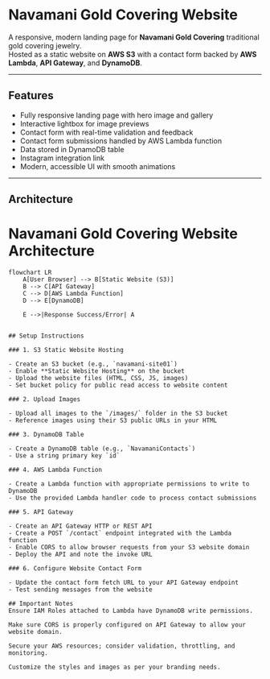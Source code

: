# Navamani Gold Covering Website

A responsive, modern landing page for **Navamani Gold Covering** traditional gold covering jewelry.  
Hosted as a static website on **AWS S3** with a contact form backed by **AWS Lambda**, **API Gateway**, and **DynamoDB**.

---

## Features

- Fully responsive landing page with hero image and gallery  
- Interactive lightbox for image previews  
- Contact form with real-time validation and feedback  
- Contact form submissions handled by AWS Lambda function  
- Data stored in DynamoDB table  
- Instagram integration link  
- Modern, accessible UI with smooth animations

---

## Architecture
# Navamani Gold Covering Website Architecture

```mermaid
flowchart LR
    A[User Browser] --> B[Static Website (S3)]
    B --> C[API Gateway]
    C --> D[AWS Lambda Function]
    D --> E[DynamoDB]

    E -->|Response Success/Error| A


## Setup Instructions

### 1. S3 Static Website Hosting

- Create an S3 bucket (e.g., `navamani-site01`)
- Enable **Static Website Hosting** on the bucket
- Upload the website files (HTML, CSS, JS, images)
- Set bucket policy for public read access to website content

### 2. Upload Images

- Upload all images to the `/images/` folder in the S3 bucket  
- Reference images using their S3 public URLs in your HTML

### 3. DynamoDB Table

- Create a DynamoDB table (e.g., `NavamaniContacts`)  
- Use a string primary key `id`

### 4. AWS Lambda Function

- Create a Lambda function with appropriate permissions to write to DynamoDB  
- Use the provided Lambda handler code to process contact submissions

### 5. API Gateway

- Create an API Gateway HTTP or REST API  
- Create a POST `/contact` endpoint integrated with the Lambda function  
- Enable CORS to allow browser requests from your S3 website domain  
- Deploy the API and note the invoke URL

### 6. Configure Website Contact Form

- Update the contact form fetch URL to your API Gateway endpoint  
- Test sending messages from the website

## Important Notes
Ensure IAM Roles attached to Lambda have DynamoDB write permissions.

Make sure CORS is properly configured on API Gateway to allow your website domain.

Secure your AWS resources; consider validation, throttling, and monitoring.

Customize the styles and images as per your branding needs.

